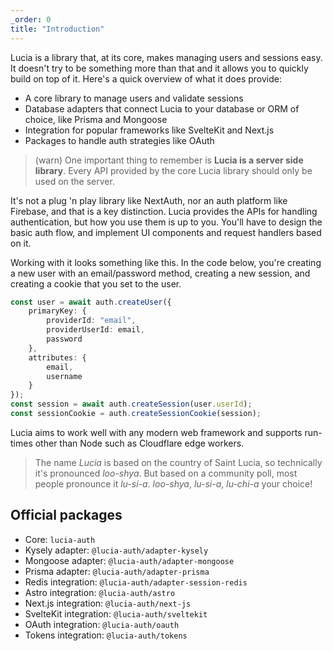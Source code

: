 ```yaml
---
_order: 0
title: "Introduction"
---
```


Lucia is a library that, at its core, makes managing users and sessions easy. It doesn't try to be something more than that and it allows you to quickly build on top of it. Here's a quick overview of what it does provide:

- A core library to manage users and validate sessions
- Database adapters that connect Lucia to your database or ORM of choice, like Prisma and Mongoose
- Integration for popular frameworks like SvelteKit and Next.js
- Packages to handle auth strategies like OAuth

> (warn) One important thing to remember is **Lucia is a server side library**. Every API provided by the core Lucia library should only be used on the server.

It's not a plug 'n play library like NextAuth, nor an auth platform like Firebase, and that is a key distinction. Lucia provides the APIs for handling authentication, but how you use them is up to you. You'll have to design the basic auth flow, and implement UI components and request handlers based on it.

Working with it looks something like this. In the code below, you're creating a new user with an email/password method, creating a new session, and creating a cookie that you set to the user.

```ts
const user = await auth.createUser({
	primaryKey: {
		providerId: "email",
		providerUserId: email,
		password
	},
	attributes: {
		email,
		username
	}
});
const session = await auth.createSession(user.userId);
const sessionCookie = auth.createSessionCookie(session);
```

Lucia aims to work well with any modern web framework and supports run-times other than Node such as Cloudflare edge workers.

> The name _Lucia_ is based on the country of Saint Lucia, so technically it's pronounced _loo-shya_. But based on a community poll, most people pronounce it _lu-si-a_. _loo-shya_, _lu-si-a_, _lu-chi-a_ your choice!

## Official packages

- Core: `lucia-auth`
- Kysely adapter: `@lucia-auth/adapter-kysely`
- Mongoose adapter: `@lucia-auth/adapter-mongoose`
- Prisma adapter: `@lucia-auth/adapter-prisma`
- Redis integration: `@lucia-auth/adapter-session-redis`
- Astro integration: `@lucia-auth/astro`
- Next.js integration: `@lucia-auth/next-js`
- SvelteKit integration: `@lucia-auth/sveltekit`
- OAuth integration: `@lucia-auth/oauth`
- Tokens integration: `@lucia-auth/tokens`
